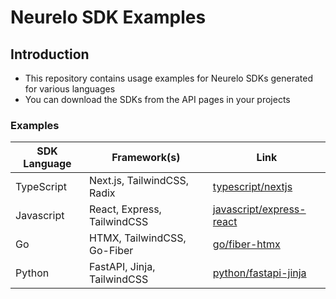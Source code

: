 # Neurelo SDK Examples

## Introduction

- This repository contains usage examples for Neurelo SDKs generated for various languages
- You can download the SDKs from the API pages in your projects

### Examples

| SDK Language | Framework(s)                | Link                                                   |
| ------------ | --------------------------- | ------------------------------------------------------ |
| TypeScript   | Next.js, TailwindCSS, Radix | [typescript/nextjs](/typescript/nextjs)                |
| Javascript   | React, Express, TailwindCSS | [javascript/express-react](/javascript/express-react)  |
| Go           | HTMX, TailwindCSS, Go-Fiber | [go/fiber-htmx](/go/fiber-htmx)                        |
| Python       | FastAPI, Jinja, TailwindCSS | [python/fastapi-jinja](/python/fastapi-jinja)          |
